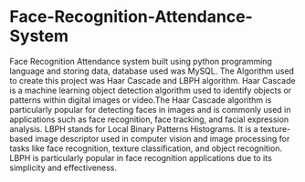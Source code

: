 # Face-Recognition-Attendance-System
Face Recognition Attendance system built using python programming language and storing data, database used was MySQL. The Algorithm used to create this project was Haar Cascade and  LBPH algorithm.
Haar Cascade is a machine learning object detection algorithm used to identify objects or patterns within digital images or video.The Haar Cascade algorithm is particularly popular for detecting faces in images and is commonly used in applications such as face recognition, face tracking, and facial expression analysis.
LBPH stands for Local Binary Patterns Histograms. It is a texture-based image descriptor used in computer vision and image processing for tasks like face recognition, texture classification, and object recognition. LBPH is particularly popular in face recognition applications due to its simplicity and effectiveness.
